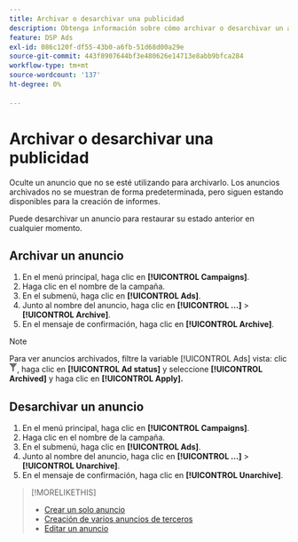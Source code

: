 ```yaml
---
title: Archivar o desarchivar una publicidad
description: Obtenga información sobre cómo archivar o desarchivar un anuncio.
feature: DSP Ads
exl-id: 086c120f-df55-43b0-a6fb-51d68d00a29e
source-git-commit: 443f8907644bf3e480626e14713e8abb9bfca284
workflow-type: tm+mt
source-wordcount: '137'
ht-degree: 0%

---
```


# Archivar o desarchivar una publicidad

Oculte un anuncio que no se esté utilizando para archivarlo. Los anuncios archivados no se muestran de forma predeterminada, pero siguen estando disponibles para la creación de informes.

Puede desarchivar un anuncio para restaurar su estado anterior en cualquier momento.

## Archivar un anuncio

1. En el menú principal, haga clic en **[!UICONTROL Campaigns]**.
1. Haga clic en el nombre de la campaña.
1. En el submenú, haga clic en **[!UICONTROL Ads]**.
1. Junto al nombre del anuncio, haga clic en  **[!UICONTROL ...]** > **[!UICONTROL Archive]**.
1. En el mensaje de confirmación, haga clic en **[!UICONTROL Archive]**.

>[!NOTE]
>
>Para ver anuncios archivados, filtre la variable [!UICONTROL Ads] vista: clic ![[!UICONTROL Filter] botón](/help/dsp/assets/filter.png), haga clic en **[!UICONTROL Ad status]** y seleccione **[!UICONTROL Archived]** y haga clic en **[!UICONTROL Apply].**

## Desarchivar un anuncio

1. En el menú principal, haga clic en **[!UICONTROL Campaigns]**.
1. Haga clic en el nombre de la campaña.
1. En el submenú, haga clic en **[!UICONTROL Ads]**.
1. Junto al nombre del anuncio, haga clic en  **[!UICONTROL ...]** > **[!UICONTROL Unarchive]**.
1. En el mensaje de confirmación, haga clic en **[!UICONTROL Unarchive]**.

>[!MORELIKETHIS]
>
>* [Crear un solo anuncio](ad-create.md)
>* [Creación de varios anuncios de terceros](ad-create-multiple.md)
>* [Editar un anuncio](ad-edit.md)

